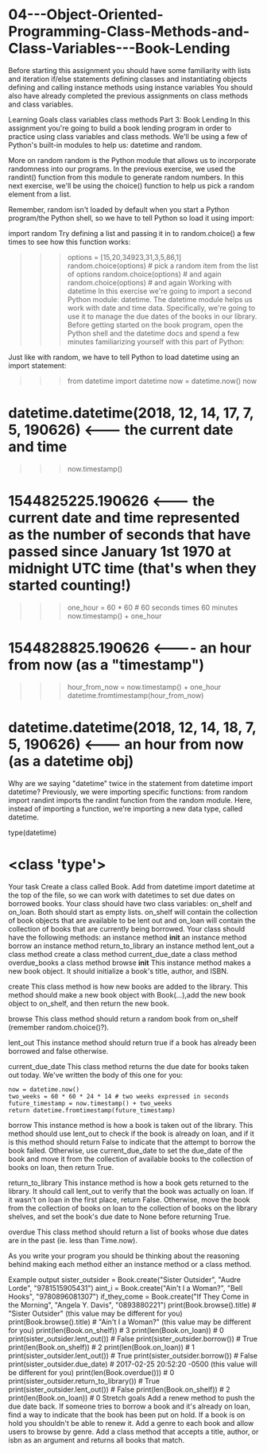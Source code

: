 # 04---Object-Oriented-Programming-Class-Methods-and-Class-Variables---Book-Lending

Before starting this assignment you should have some familiarity with
lists and iteration
if/else statements
defining classes and instantiating objects
defining and calling instance methods
using instance variables
You should also have already completed the previous assignments on class methods and class variables.

Learning Goals
class variables
class methods
Part 3: Book Lending
In this assignment you're going to build a book lending program in order to practice using class variables and class methods. We'll be using a few of Python's built-in modules to help us: datetime and random.

More on random
random is the Python module that allows us to incorporate randomness into our programs. In the previous exercise, we used the randint() function from this module to generate random numbers. In this next exercise, we'll be using the choice() function to help us pick a random element from a list.

Remember, random isn't loaded by default when you start a Python program/the Python shell, so we have to tell Python so load it using import:

import random
Try defining a list and passing it in to random.choice() a few times to see how this function works:

>>>options = [15,20,34923,31,3,5,86,1]
>>> random.choice(options) # pick a random item from the list of options
>>> random.choice(options) # and again
>>> random.choice(options) # and again
Working with datetime
In this exercise we're going to import a second Python module: datetime. The datetime module helps us work with date and time data. Specifically, we're going to use it to manage the due dates of the books in our library. Before getting started on the book program, open the Python shell and the datetime docs and spend a few minutes familiarizing yourself with this part of Python:

Just like with random, we have to tell Python to load datetime using an import statement:

>>> from datetime import datetime
>>> now = datetime.now()
>>> now
# datetime.datetime(2018, 12, 14, 17, 7, 5, 190626) <--- the current date and time
>>> now.timestamp()
# 1544825225.190626 <--- the current date and time represented as the number of seconds that have passed since January 1st 1970 at midnight UTC time (that's when they started counting!)
>>> one_hour = 60 * 60 # 60 seconds times 60 minutes
>>> now.timestamp() + one_hour
# 1544828825.190626 <---- an hour from now (as a "timestamp")
>>> hour_from_now = now.timestamp() + one_hour
>>> datetime.fromtimestamp(hour_from_now)
# datetime.datetime(2018, 12, 14, 18, 7, 5, 190626) <--- an hour from now (as a datetime obj)
Why are we saying "datetime" twice in the statement from datetime import datetime? Previously, we were importing specific functions: from random import randint imports the randint function from the random module. Here, instead of importing a function, we're importing a new data type, called datetime.

type(datetime)
# <class 'type'>
Your task
Create a class called Book.
Add from datetime import datetime at the top of the file, so we can work with datetimes to set due dates on borrowed books.
Your class should have two class variables: on_shelf and on_loan. Both should start as empty lists. on_shelf will contain the collection of book objects that are available to be lent out and on_loan will contain the collection of books that are currently being borrowed.
Your class should have the following methods:
an instance method __init__
an instance method borrow
an instance method return_to_library
an instance method lent_out
a class method create
a class method current_due_date
a class method overdue_books
a class method browse
__init__
This instance method makes a new book object. It should initialize a book's title, author, and ISBN.

create
This class method is how new books are added to the library. This method should make a new book object with Book(...),add the new book object to on_shelf, and then return the new book.

browse
This class method should return a random book from on_shelf (remember random.choice()?).

lent_out
This instance method should return true if a book has already been borrowed and false otherwise.

current_due_date
This class method returns the due date for books taken out today. We've written the body of this one for you:

    now = datetime.now()
    two_weeks = 60 * 60 * 24 * 14 # two weeks expressed in seconds  
    future_timestamp = now.timestamp() + two_weeks
    return datetime.fromtimestamp(future_timestamp)
borrow
This instance method is how a book is taken out of the library. This method should use lent_out to check if the book is already on loan, and if it is this method should return False to indicate that the attempt to borrow the book failed. Otherwise, use current_due_date to set the due_date of the book and move it from the collection of available books to the collection of books on loan, then return True.

return_to_library
This instance method is how a book gets returned to the library. It should call lent_out to verify that the book was actually on loan. If it wasn't on loan in the first place, return False. Otherwise, move the book from the collection of books on loan to the collection of books on the library shelves, and set the book's due date to None before returning True.

overdue
This class method should return a list of books whose due dates are in the past (ie. less than Time.now).

As you write your program you should be thinking about the reasoning behind making each method either an instance method or a class method.

Example output
sister_outsider = Book.create("Sister Outsider", "Audre Lorde", "9781515905431")
aint_i = Book.create("Ain't I a Woman?", "Bell Hooks", "9780896081307")
if_they_come = Book.create("If They Come in the Morning", "Angela Y. Davis", "0893880221")
print(Book.browse().title) # "Sister Outsider" (this value may be different for you)
print(Book.browse().title) # "Ain't I a Woman?" (this value may be different for you)
print(len(Book.on_shelf)) # 3
print(len(Book.on_loan)) # 0
print(sister_outsider.lent_out()) # False
print(sister_outsider.borrow()) # True
print(len(Book.on_shelf)) # 2
print(len(Book.on_loan)) # 1
print(sister_outsider.lent_out()) # True
print(sister_outsider.borrow()) # False
print(sister_outsider.due_date) # 2017-02-25 20:52:20 -0500 (this value will be different for you)
print(len(Book.overdue())) # 0
print(sister_outsider.return_to_library()) # True
print(sister_outsider.lent_out()) # False
print(len(Book.on_shelf)) # 2
print(len(Book.on_loan)) # 0
Stretch goals
Add a renew method to push the due date back.
If someone tries to borrow a book and it's already on loan, find a way to indicate that the book has been put on hold. If a book is on hold you shouldn't be able to renew it.
Add a genre to each book and allow users to browse by genre.
Add a class method that accepts a title, author, or isbn as an argument and returns all books that match.
